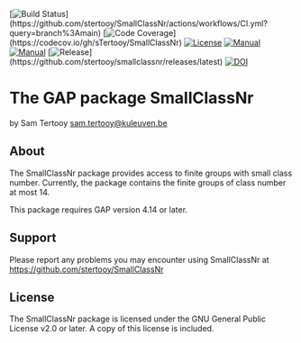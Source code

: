 [![Build Status](https://custom-icon-badges.demolab.com/github/actions/workflow/status/stertooy/SmallClassNr/CI.yml?branch=main&logo=bug&logoColor=white&label=tests&?)](https://github.com/stertooy/SmallClassNr/actions/workflows/CI.yml?query=branch%3Amain)
[![Code Coverage](https://custom-icon-badges.demolab.com/codecov/c/github/stertooy/SmallClassNr?logo=code&logoColor=white&?)](https://codecov.io/gh/sTertooy/SmallClassNr)
[![License](https://custom-icon-badges.demolab.com/badge/license-GPLv2%2B-blue.svg?logo=law&logoColor=white)](https://www.gnu.org/licenses/old-licenses/gpl-2.0.en.html)
[![Manual](https://custom-icon-badges.demolab.com/badge/manual-html-blue?logo=browser&logoColor=white)](https://stertooy.github.io/SmallClassNr/doc/chap0_mj.html)
[![Manual](https://custom-icon-badges.demolab.com/badge/manual-pdf-blue?logo=book&logoColor=white)](https://github.com/stertooy/SmallClassNr/releases/latest/download/manual.pdf)
[![Release](https://custom-icon-badges.demolab.com/github/release/stertooy/smallclassnr.svg?logo=tag&logoColor=white?)](https://github.com/stertooy/smallclassnr/releases/latest)
[![DOI](https://custom-icon-badges.demolab.com/badge/DOI-10/nv2g-blue?logo=doi&logoColor=white)](https://doi.org/10/nvzr)

The GAP package SmallClassNr
====================================

by Sam Tertooy <sam.tertooy@kuleuven.be>



About
------------

The SmallClassNr package provides access to finite groups with small class
number. Currently, the package contains the finite groups of class number at
most 14.

This package requires GAP version 4.14 or later.



Support
-------

Please report any problems you may encounter using SmallClassNr at
<https://github.com/stertooy/SmallClassNr>



License
-------

The SmallClassNr package is licensed under the GNU General Public License
v2.0 or later. A copy of this license is included.
